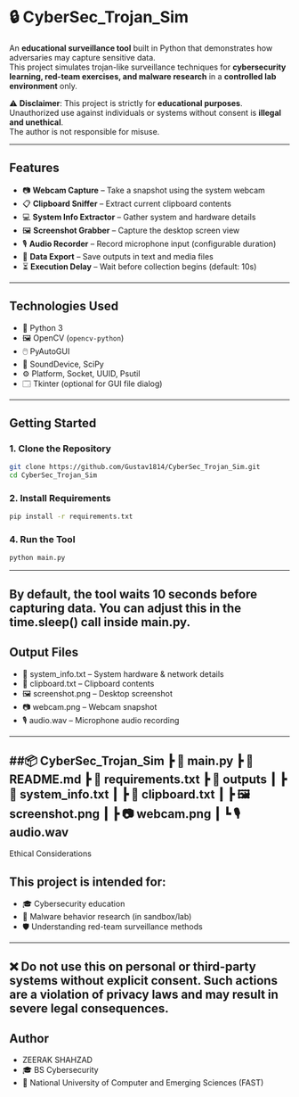 # 🔒 CyberSec_Trojan_Sim

An **educational surveillance tool** built in Python that demonstrates how adversaries may capture sensitive data.  
This project simulates trojan-like surveillance techniques for **cybersecurity learning, red-team exercises, and malware research** in a **controlled lab environment** only.  

⚠️ **Disclaimer**: This project is strictly for **educational purposes**.  
Unauthorized use against individuals or systems without consent is **illegal and unethical**.  
The author is not responsible for misuse.

---

## Features
- 📷 **Webcam Capture** – Take a snapshot using the system webcam  
- 📋 **Clipboard Sniffer** – Extract current clipboard contents  
- 💻 **System Info Extractor** – Gather system and hardware details  
- 🖼️ **Screenshot Grabber** – Capture the desktop screen view  
- 🎙️ **Audio Recorder** – Record microphone input (configurable duration)  
- 📂 **Data Export** – Save outputs in text and media files  
- ⏳ **Execution Delay** – Wait before collection begins (default: 10s)  

---

## Technologies Used
- 🐍 Python 3  
- 🖼️ OpenCV (`opencv-python`)  
- 🖱️ PyAutoGUI  
- 🎵 SoundDevice, SciPy  
- ⚙️ Platform, Socket, UUID, Psutil  
- 🗔 Tkinter (optional for GUI file dialog)  

---

## Getting Started

### 1. Clone the Repository
```bash
git clone https://github.com/Gustav1814/CyberSec_Trojan_Sim.git
cd CyberSec_Trojan_Sim
```
### 2. Install Requirements
```bash
pip install -r requirements.txt
```
### 4. Run the Tool
```bash
python main.py
```
---
By default, the tool waits 10 seconds before capturing data.
You can adjust this in the time.sleep() call inside main.py.
---

## Output Files
- 📝 system_info.txt – System hardware & network details
- 📑 clipboard.txt – Clipboard contents
- 🖼️ screenshot.png – Desktop screenshot
- 📷 webcam.png – Webcam snapshot
- 🎙️ audio.wav – Microphone audio recording
---

##📦 CyberSec_Trojan_Sim
 ┣ 📜 main.py
 ┣ 📜 README.md
 ┣ 📜 requirements.txt
 ┣ 📂 outputs
 ┃ ┣ 📜 system_info.txt
 ┃ ┣ 📜 clipboard.txt
 ┃ ┣ 🖼️ screenshot.png
 ┃ ┣ 📷 webcam.png
 ┃ ┗ 🎙️ audio.wav
---
Ethical Considerations

## This project is intended for:
- 🎓 Cybersecurity education
- 🧪 Malware behavior research (in sandbox/lab)
- 🛡️ Understanding red-team surveillance methods
---
❌ Do not use this on personal or third-party systems without explicit consent.
Such actions are a violation of privacy laws and may result in severe legal consequences.
---
## Author
- ZEERAK SHAHZAD
- 🎓 BS Cybersecurity
- 🏫 National University of Computer and Emerging Sciences (FAST)
